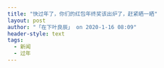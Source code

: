 ```yaml
---
title: "快过年了，你们的红包年终奖该出炉了，赶紧晒一晒"
layout: post
author: "「在下叶良辰」 on 2020-1-16 08:09"
header-style: text
tags:
  - 新闻
  - 过年
---
```


<head></head>
<body>
 <br>
</body>


